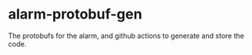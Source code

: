 # alarm-protobuf-gen
The protobufs for the alarm, and github actions to generate and store the code.
